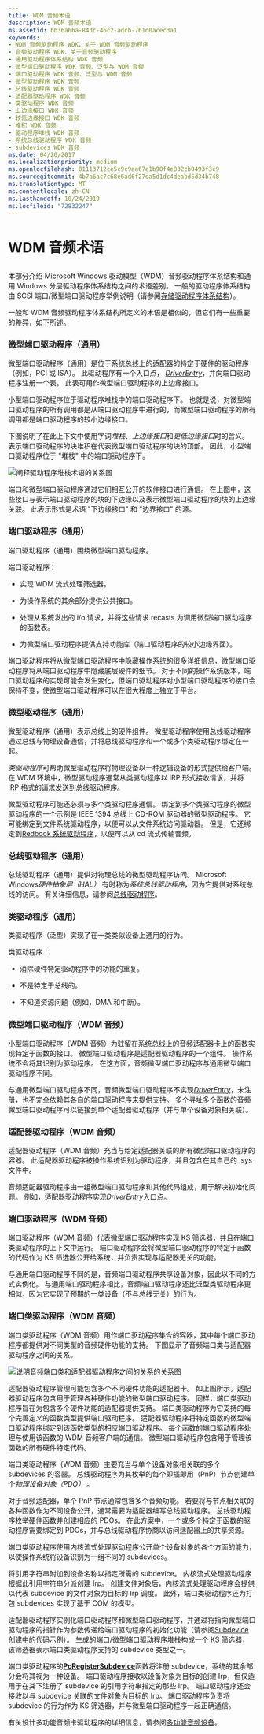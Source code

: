 ```yaml
---
title: WDM 音频术语
description: WDM 音频术语
ms.assetid: bb36a66a-84dc-46c2-adcb-761d0acec3a1
keywords:
- WDM 音频驱动程序 WDK，关于 WDM 音频驱动程序
- 音频驱动程序 WDK，关于音频驱动程序
- 通用驱动程序体系结构 WDK 音频
- 微型端口驱动程序 WDK 音频、泛型与 WDM 音频
- 端口驱动程序 WDK 音频、泛型与 WDM 音频
- 微型驱动程序 WDK 音频
- 总线驱动程序 WDK 音频
- 适配器驱动程序 WDK 音频
- 类驱动程序 WDK 音频
- 上边缘接口 WDK 音频
- 较低边缘接口 WDK 音频
- 堆积 WDK 音频
- 驱动程序堆栈 WDK 音频
- 系统总线驱动程序 WDK 音频
- subdevices WDK 音频
ms.date: 04/20/2017
ms.localizationpriority: medium
ms.openlocfilehash: 01113712ce5c9c9aa67e1b90f4e832cb0493f3c9
ms.sourcegitcommit: 4b7a6ac7c68e6ad6f27da5d1dc4deabd5d34b748
ms.translationtype: MT
ms.contentlocale: zh-CN
ms.lasthandoff: 10/24/2019
ms.locfileid: "72832247"
---
```

# <a name="wdm-audio-terminology"></a>WDM 音频术语


## <span id="wdm_audio_terminology"></span><span id="WDM_AUDIO_TERMINOLOGY"></span>


本部分介绍 Microsoft Windows 驱动模型（WDM）音频驱动程序体系结构和通用 Windows 分层驱动程序体系结构之间的术语差别。 一般的驱动程序体系结构由 SCSI 端口/微型端口驱动程序举例说明（请参阅[存储驱动程序体系结构](https://docs.microsoft.com/windows-hardware/drivers/storage/storage-driver-architecture)）。

一般和 WDM 音频驱动程序体系结构所定义的术语是相似的，但它们有一些重要的差异，如下所述。

### <a name="span-idminiport_driver__generic_spanspan-idminiport_driver__generic_spanspan-idminiport_driver__generic_spanminiport-driver-generic"></a><span id="Miniport_Driver__Generic_"></span><span id="miniport_driver__generic_"></span><span id="MINIPORT_DRIVER__GENERIC_"></span>微型端口驱动程序（通用）

微型端口驱动程序（通用）是位于系统总线上的适配器的特定于硬件的驱动程序（例如，PCI 或 ISA）。 此驱动程序有一个入口点， [*DriverEntry*](https://docs.microsoft.com/windows-hardware/drivers/ddi/wdm/nc-wdm-driver_initialize)，并向端口驱动程序注册一个表。 此表可用作微型端口驱动程序的上边缘接口。

小型端口驱动程序位于驱动程序堆栈中的端口驱动程序下。 也就是说，对微型端口驱动程序的所有调用都是从端口驱动程序中进行的，而微型端口驱动程序的所有调用都是端口驱动程序的较小边缘接口。

下图说明了在此上下文中使用字词*堆栈*、*上边缘接口*和*更低边缘接口*时的含义。 表示端口驱动程序的块堆积在代表微型端口驱动程序的块的顶部。 因此，小型端口驱动程序位于 "堆栈" 中的端口驱动程序下。

![阐释驱动程序堆栈术语的关系图](images/drvstack.png)

端口和微型端口驱动程序通过它们相互公开的软件接口进行通信。 在上图中，这些接口与表示端口驱动程序的块的下边缘以及表示微型端口驱动程序的块的上边缘关联。 此表示形式是术语 "下边缘接口" 和 "边界接口" 的源。

### <a name="span-idport_driver__generic_spanspan-idport_driver__generic_spanspan-idport_driver__generic_spanport-driver-generic"></a><span id="Port_Driver__Generic_"></span><span id="port_driver__generic_"></span><span id="PORT_DRIVER__GENERIC_"></span>端口驱动程序（通用）

端口驱动程序（通用）围绕微型端口驱动程序。

端口驱动程序：

-   实现 WDM 流式处理筛选器。

-   为操作系统的其余部分提供公共接口。

-   处理从系统发出的 i/o 请求，并将这些请求 recasts 为调用微型端口驱动程序的函数表。

-   为微型端口驱动程序提供支持功能库（端口驱动程序的较小边缘界面）。

端口驱动程序将从微型端口驱动程序中隐藏操作系统的很多详细信息，微型端口驱动程序将从端口驱动程序中隐藏底层硬件的细节。 对于不同的操作系统版本，端口驱动程序的实现可能会发生变化，但端口驱动程序对小型端口驱动程序的接口会保持不变，使微型端口驱动程序可以在很大程度上独立于平台。

### <a name="span-idminidriver__generic_spanspan-idminidriver__generic_spanspan-idminidriver__generic_spanminidriver-generic"></a><span id="Minidriver__Generic_"></span><span id="minidriver__generic_"></span><span id="MINIDRIVER__GENERIC_"></span>微型驱动程序（通用）

微型驱动程序（通用）表示总线上的硬件组件。 微型驱动程序使用总线驱动程序通过总线与物理设备通信，并将总线驱动程序和一个或多个类驱动程序绑定在一起。

*类驱动程序*可帮助微型驱动程序将物理设备以一种逻辑设备的形式提供给客户端。 在 WDM 环境中，微型驱动程序通常从类驱动程序以 IRP 形式接收请求，并将 IRP 格式的请求发送到总线驱动程序。

微型驱动程序可能还必须与多个类驱动程序通信。 绑定到多个类驱动程序的微型驱动程序的一个示例是 IEEE 1394 总线上 CD-ROM 驱动器的微型驱动程序。 它可能绑定到文件系统驱动程序，以便可以从文件系统访问驱动器。 但是，它还绑定到[Redbook 系统驱动程序](kernel-mode-wdm-audio-components.md#redbook_system_driver)，以便可以从 cd 流式传输音频。

### <a name="span-idbus_driver__generic_spanspan-idbus_driver__generic_spanspan-idbus_driver__generic_spanbus-driver-generic"></a><span id="Bus_Driver__Generic_"></span><span id="bus_driver__generic_"></span><span id="BUS_DRIVER__GENERIC_"></span>总线驱动程序（通用）

总线驱动程序（通用）提供对物理总线的微型驱动程序访问。 Microsoft Windows*硬件抽象层（HAL）* 有时称为*系统总线驱动程序*，因为它提供对系统总线的访问。 有关详细信息，请参阅[总线驱动程序](https://docs.microsoft.com/windows-hardware/drivers/kernel/bus-drivers)。

### <a name="span-idclass_driver__generic_spanspan-idclass_driver__generic_spanspan-idclass_driver__generic_spanclass-driver-generic"></a><span id="Class_Driver__Generic_"></span><span id="class_driver__generic_"></span><span id="CLASS_DRIVER__GENERIC_"></span>类驱动程序（通用）

类驱动程序（泛型）实现了在一类类似设备上通用的行为。

类驱动程序：

-   消除硬件特定驱动程序中的功能的重复。

-   不是特定于总线的。

-   不知道资源问题（例如，DMA 和中断）。

### <a name="span-idminiport_driver__wdm_audio_spanspan-idminiport_driver__wdm_audio_spanspan-idminiport_driver__wdm_audio_spanminiport-driver-wdm-audio"></a><span id="Miniport_Driver__WDM_Audio_"></span><span id="miniport_driver__wdm_audio_"></span><span id="MINIPORT_DRIVER__WDM_AUDIO_"></span>微型端口驱动程序（WDM 音频）

小型端口驱动程序（WDM 音频）为驻留在系统总线上的音频适配器卡上的函数实现特定于函数的接口。 微型端口驱动程序是适配器驱动程序的一个组件。 操作系统不会将其识别为驱动程序。 在这方面，音频微型端口驱动程序与通用微型端口驱动程序不同。

与通用微型端口驱动程序不同，音频微型端口驱动程序不实现[*DriverEntry*](https://docs.microsoft.com/windows-hardware/drivers/ddi/wdm/nc-wdm-driver_initialize)，未注册，也不完全依赖其各自的端口驱动程序来提供支持。 多个寻址多个函数的音频微型端口驱动程序可以链接到单个适配器驱动程序（并与单个设备对象相关联）。

### <a name="span-idadapter_driver__wdm_audio_spanspan-idadapter_driver__wdm_audio_spanspan-idadapter_driver__wdm_audio_spanadapter-driver-wdm-audio"></a><span id="Adapter_Driver__WDM_Audio_"></span><span id="adapter_driver__wdm_audio_"></span><span id="ADAPTER_DRIVER__WDM_AUDIO_"></span>适配器驱动程序（WDM 音频）

适配器驱动程序（WDM 音频）充当与给定适配器关联的所有微型端口驱动程序的容器。 此适配器驱动程序被操作系统识别为驱动程序，并且包含在其自己的 .sys 文件中。

音频适配器驱动程序由一组微型端口驱动程序和其他代码组成，用于解决初始化问题。 例如，适配器驱动程序实现[*DriverEntry*](https://docs.microsoft.com/windows-hardware/drivers/ddi/wdm/nc-wdm-driver_initialize)入口点。

### <a name="span-idport_driver__wdm_audio_spanspan-idport_driver__wdm_audio_spanspan-idport_driver__wdm_audio_spanport-driver-wdm-audio"></a><span id="Port_Driver__WDM_Audio_"></span><span id="port_driver__wdm_audio_"></span><span id="PORT_DRIVER__WDM_AUDIO_"></span>端口驱动程序（WDM 音频）

端口驱动程序（WDM 音频）代表微型端口驱动程序实现 KS 筛选器，并且在端口类驱动程序的上下文中运行。 端口驱动程序会将微型端口驱动程序的特定于函数的代码作为 KS 筛选器公开给系统，并负责实现与适配器无关的功能。

与通用端口驱动程序不同的是，音频端口驱动程序共享设备对象，因此以不同的方式实例化。 与通用端口驱动程序相比，音频端口驱动程序还比泛型类驱动程序更相似，因为它实现了预期的一类设备（不与总线无关）的行为。

### <a name="span-idport_class_driver__wdm_audio_spanspan-idport_class_driver__wdm_audio_spanspan-idport_class_driver__wdm_audio_spanport-class-driver-wdm-audio"></a><span id="Port_Class_Driver__WDM_Audio_"></span><span id="port_class_driver__wdm_audio_"></span><span id="PORT_CLASS_DRIVER__WDM_AUDIO_"></span>端口类驱动程序（WDM 音频）

端口类驱动程序（WDM 音频）用作端口驱动程序集合的容器，其中每个端口驱动程序都提供对不同类型的音频硬件功能的支持。 下图显示了音频端口类与适配器驱动程序之间的关系。

![说明音频端口类和适配器驱动程序之间的关系的关系图](images/wdmaumi.png)

适配器驱动程序管理可能包含多个不同硬件功能的适配器卡。 如上图所示，适配器驱动程序包含用于管理各种硬件功能的微型端口驱动程序。 同样，端口类驱动程序旨在为包含多个硬件功能的适配器提供支持。 端口类驱动程序为它支持的每个完善定义的函数类型提供端口驱动程序。 适配器驱动程序将特定函数的微型端口驱动程序绑定到该函数类型的相应端口驱动程序。 每个函数的端口驱动程序处理与使用该函数的 WDM 音频客户端的通信。 微型端口驱动程序包含用于管理该函数的所有硬件特定代码。

端口类驱动程序（WDM 音频）主要充当与单个设备对象相关联的多个 subdevices 的容器。 总线驱动程序为其枚举的每个即插即用（PnP）节点创建单个*物理设备对象（PDO）* 。

对于音频适配器，单个 PnP 节点通常包含多个音频功能。 若要将与节点相关联的各种函数作为不同设备公开，通常需要为适配器编写总线驱动程序。 总线驱动程序枚举硬件函数并创建相应的 PDOs。 在此方案中，一个或多个特定于函数的驱动程序需要绑定到 PDOs，并与总线驱动程序协商以访问适配器上的共享资源。

端口类驱动程序使用内核流式处理驱动程序公开单个设备对象的各个方面的能力，以使操作系统将设备识别为一组不同的 subdevices。

将引用字符串附加到设备名称以指定所需的 subdevice。 内核流式处理驱动程序根据此引用字符串分派创建 Irp。 创建文件对象后，内核流式处理驱动程序会提供以代表 subdevice 的文件对象为目标的 Irp 调度。 此外，端口类驱动程序还为打包 subdevices 实现了基于 COM 的模型。

适配器驱动程序实例化端口驱动程序和微型端口驱动程序，并通过将指向微型端口驱动程序的指针作为参数传递给端口驱动程序的初始化功能（请参阅[Subdevice 创建](subdevice-creation.md)中的代码示例）。 生成的端口/微型端口驱动程序堆栈构成一个 KS 筛选器，该筛选器表示端口类驱动程序支持的 subdevice 类型之一。

端口类驱动程序的[**PcRegisterSubdevice**](https://docs.microsoft.com/windows-hardware/drivers/ddi/portcls/nf-portcls-pcregistersubdevice)函数将注册 subdevice，系统的其余部分会将其视为一种设备。 端口驱动程序接收以设备对象为目标的创建 Irp，但仅适用于在其下注册了 subdevice 的引用字符串指定的那些 Irp。 端口驱动程序还会接收以与 subdevice 关联的文件对象为目标的 Irp。 端口驱动程序负责将 subdevice 的行为作为 KS 筛选器，并与微型端口驱动程序一起正确通信。

有关设计多功能音频卡驱动程序的详细信息，请参阅[多功能音频设备](multifunction-audio-devices.md)。

 

 




